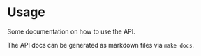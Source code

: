 # Usage

Some documentation on how to use the API.

The API docs can be generated as markdown files via ```make docs```.
